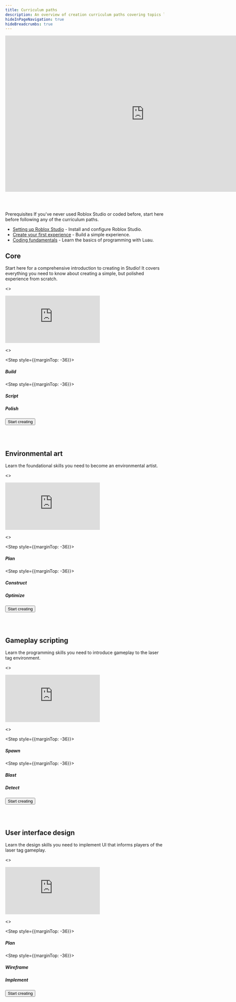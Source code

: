 ```yaml
---
title: Curriculum paths
description: An overview of creation curriculum paths covering topics like modeling, scripting, and gameplay logic.
hideInPageNavigation: true
hideBreadcrumbs: true
---
```


<iframe width="880" height="495" src="https://www.youtube-nocookie.com/embed/DKzFkn7q8MQ" title="YouTube video player" frameborder="0" allow="accelerometer; autoplay; clipboard-write; encrypted-media; gyroscope; picture-in-picture; web-share" allowfullscreen></iframe>

<br /> <br />

<BaseAccordion>
<AccordionSummary>
<Typography variant="h4">Prerequisites</Typography>

</AccordionSummary>
<AccordionDetails>

<Typography variant="body2" color="textSecondary" component="p">
If you've never used Roblox Studio or coded before, start here before following any of the curriculum paths.
</Typography>

- [Setting up Roblox Studio](../../studio/setup.md) - Install
  and configure Roblox Studio.
- [Create your first experience](../first-experience/index.md) - Build a simple experience.
- [Coding fundamentals](../../tutorials/fundamentals/coding-1/coding-fundamentals.md) - Learn the basics of programming with Luau.

</AccordionDetails>
</BaseAccordion>

<Card>

<CardContent>

<h2 style={{marginBottom: 12}}>Core</h2>

<Typography variant="body2" color="textSecondary" component="p">
Start here for a comprehensive introduction to creating in Studio! It covers
everything you need to know about creating a simple, but polished experience from scratch.
</Typography>

<>
<Grid
    alignItems="stretch"
    container
    direction="row">

<Grid item Large={6} XSmall={12} direction="column">

<div class="container"
style={{position: "relative", paddingBottom: "56.25%", height: 0}}>
<iframe src="https://www.youtube-nocookie.com/embed/zi0hIuPDyWc" title="YouTube video player" frameborder="0" allow="accelerometer; autoplay; clipboard-write; encrypted-media; gyroscope; picture-in-picture; web-share" allowfullscreen  style={{position: "absolute", top: 0, left: 0, width: "90%", height: "90%"}}></iframe>
</div>

</Grid>

<Grid item Large={6} XSmall={12} direction="column">

<>
<Stepper activeStep={3} orientation="vertical">

<Step style={{marginTop: -36}}>
<StepLabel optional="Create the basic structure of the world with in-Studio assets.">

<h5 style={{marginTop: 36}}>Build</h5>
</StepLabel>

</Step>

<Step style={{marginTop: -36}}>
<StepLabel
 optional="Create the gameplay for the experience using Luau scripts.">

<h5 style={{marginTop: 36}}>Script</h5>
</StepLabel>
</Step>
<Step style={{marginTop: -36}}>
<StepLabel optional="Add lighting, visual effects, and high-quality 3D assets." >
<h5 style={{marginTop: 36}}>Polish</h5>
</StepLabel>
</Step>
</Stepper>
</>

</Grid>

</Grid>
</>

<a href="../curriculums/core/index.md">
  <Button
    variant="contained"
    size="large">
  Start creating
  </Button>
</a>
</CardContent>

</Card>

<br /> <br />

<Card>

<CardContent>

<h2 style={{marginBottom: 12}}>Environmental art</h2>

<Typography variant="body2" color="textSecondary" component="p">
Learn the foundational skills you need to become an environmental artist.
</Typography>

<>
<Grid
    alignItems="stretch"
    container
    direction="row">

<Grid item Large={6} XSmall={12} direction="column">

<div class="container"
style={{position: "relative", paddingBottom: "56.25%", height: 0}}>
<iframe src="https://www.youtube-nocookie.com/embed/nwShvDmFHWc?si=2gk0n6cb9uq-48Ni" title="YouTube video player" frameborder="0" allow="accelerometer; autoplay; clipboard-write; encrypted-media; gyroscope; picture-in-picture; web-share" allowfullscreen  style={{position: "absolute", top: 0, left: 0, width: "90%", height: "90%"}}></iframe>
</div>

</Grid>

<Grid item Large={6} XSmall={12} direction="column">

<>
<Stepper activeStep={3} orientation="vertical">

<Step style={{marginTop: -36}}>
<StepLabel optional="Create a plan for your environment and necessary assets.">

<h5 style={{marginTop: 36}}>Plan</h5>
</StepLabel>

</Step>

<Step style={{marginTop: -36}}>
<StepLabel
 optional="Assemble and apply your asset library to the 3D space to bring your world to life.">

<h5 style={{marginTop: 36}}>Construct</h5>
</StepLabel>
</Step>
<Step style={{marginTop: -36}}>
<StepLabel optional="Configure your assets and Studio settings to keep your frame rate and performance levels high." >
<h5 style={{marginTop: 36}}>Optimize</h5>
</StepLabel>
</Step>
</Stepper>
</>

</Grid>

</Grid>
</>

<a href="../curriculums/environmental-art/index.md">
  <Button
    variant="contained"
    size="large">
  Start creating
  </Button>
</a>
</CardContent>

</Card>

<br /> <br />

<Card>

<CardContent>

<h2 style={{marginBottom: 12}}>Gameplay scripting</h2>

<Typography variant="body2" color="textSecondary" component="p">
Learn the programming skills you need to introduce gameplay to the laser tag environment.
</Typography>

<>
<Grid
    alignItems="stretch"
    container
    direction="row">

<Grid item Large={6} XSmall={12} direction="column">

<div class="container"
style={{position: "relative", paddingBottom: "56.25%", height: 0}}>
<iframe src="https://www.youtube-nocookie.com/embed/7iJKUUiKc0Y" title="YouTube video player" frameborder="0" allow="accelerometer; autoplay; clipboard-write; encrypted-media; gyroscope; picture-in-picture; web-share" allowfullscreen  style={{position: "absolute", top: 0, left: 0, width: "90%", height: "90%"}}></iframe>
</div>

</Grid>

<Grid item Large={6} XSmall={12} direction="column">

<>
<Stepper activeStep={3} orientation="vertical">

<Step style={{marginTop: -36}}>
<StepLabel optional="Spawn players into the environment, and respawn them once their health reaches zero.">

<h5 style={{marginTop: 36}}>Spawn</h5>
</StepLabel>

</Step>

<Step style={{marginTop: -36}}>
<StepLabel optional="Create a blast mechanic that is both accurate in the 3D space and satisfying to players.">

<h5 style={{marginTop: 36}}>Blast</h5>
</StepLabel>
</Step>
<Step style={{marginTop: -36}}>
<StepLabel optional="Implement laser detecting behavior that handles blast direction, verifies collision, and reduces player health." >

<h5 style={{marginTop: 36}}>Detect</h5>
</StepLabel>
</Step>
</Stepper>
</>

</Grid>

</Grid>
</>

<a href="../curriculums/gameplay-scripting/index.md">
  <Button
    variant="contained"
    size="large">
  Start creating
  </Button>
</a>
</CardContent>

</Card>

<br /> <br />

<Card>

<CardContent>

<h2 style={{marginBottom: 12}}>User interface design</h2>

<Typography variant="body2" color="textSecondary" component="p">
Learn the design skills you need to implement UI that informs players of the laser tag gameplay.
</Typography>

<>
<Grid
    alignItems="stretch"
    container
    direction="row">

<Grid item Large={6} XSmall={12} direction="column">

<div class="container"
style={{position: "relative", paddingBottom: "56.25%", height: 0}}>
<iframe src="https://www.youtube-nocookie.com/embed/eqW9SINYeWg" title="YouTube video player" frameborder="0" allow="accelerometer; autoplay; clipboard-write; encrypted-media; gyroscope; picture-in-picture; web-share" allowfullscreen  style={{position: "absolute", top: 0, left: 0, width: "90%", height: "90%"}}></iframe>
</div>

</Grid>

<Grid item Large={6} XSmall={12} direction="column">

<>
<Stepper activeStep={3} orientation="vertical">

<Step style={{marginTop: -36}}>
<StepLabel optional="Plan an art style that drives all design decisions for your UI elements.">

<h5 style={{marginTop: 36}}>Plan</h5>
</StepLabel>

</Step>

<Step style={{marginTop: -36}}>
<StepLabel optional="Wireframe the structure and flow of the information you want to communicate to your players.">

<h5 style={{marginTop: 36}}>Wireframe</h5>
</StepLabel>
</Step>
<Step style={{marginTop: -36}}>
<StepLabel optional="Implement your UI layouts in Studio using both built-in and custom UI elements." >

<h5 style={{marginTop: 36}}>Implement</h5>
</StepLabel>
</Step>
</Stepper>
</>

</Grid>

</Grid>
</>

<a href="../curriculums/user-interface-design/index.md">
  <Button
    variant="contained"
    size="large">
  Start creating
  </Button>
</a>
</CardContent>

</Card>
